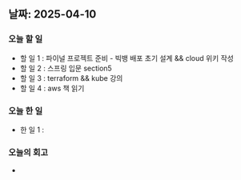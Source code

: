 ## 날짜: 2025-04-10

### 오늘 할 일
- 할 일 1 : 파이널 프로젝트 준비 - 빅뱅 배포 초기 설계 && cloud 위키 작성
- 할 일 2 : 스프링 입문 section5
- 할 일 3 : terraform && kube 강의
- 할 일 4 : aws 책 읽기
### 오늘 한 일
- 한 일 1 : 
### 오늘의 회고
- 